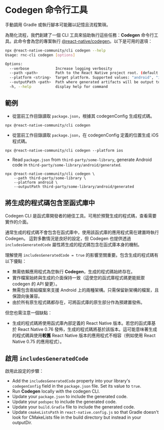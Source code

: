 # Codegen 命令行工具

手動調用 Gradle 或執行腳本可能難以記憶且流程繁瑣。

為簡化流程，我們創建了一個 CLI 工具來協助執行這些任務：**Codegen** 命令行工具。此命令會為您的專案執行 [@react-native/codegen](https://www.npmjs.com/package/@react-native/codegen)。以下是可用的選項：

```sh
npx @react-native-community/cli codegen --help
Usage: rnc-cli codegen [options]

Options:
  --verbose            Increase logging verbosity
  --path <path>        Path to the React Native project root. (default: "/Users/MyUsername/projects/my-app")
  --platform <string>  Target platform. Supported values: "android", "ios", "all". (default: "all")
  --outputPath <path>  Path where generated artifacts will be output to.
  -h, --help           display help for command
```

## 範例

- 從當前工作目錄讀取 `package.json`，根據其 codegenConfig 生成程式碼。

```shell
npx @react-native-community/cli codegen
```

- 從當前工作目錄讀取 `package.json`，在 codegenConfig 定義的位置生成 iOS 程式碼。

```shell
npx @react-native-community/cli codegen --platform ios
```

- Read `package.json` from `third-party/some-library`, generate Android code in `third-party/some-library/android/generated`.

```shell
npx @react-native-community/cli codegen \
    --path third-party/some-library \
    --platform android \
    --outputPath third-party/some-library/android/generated
```

## 將生成的程式碼包含至函式庫中

Codegen CLI 是函式庫開發者的絕佳工具。可用於預覽生成的程式碼，查看需要實作的介面。

通常生成的程式碼不會包含在函式庫中，使用該函式庫的應用程式需在建置時執行 Codegen。
這對多數情況是良好的設定，但 Codegen 也提供透過 `includesGeneratedCode` 屬性將生成的程式碼包含在函式庫本身的機制。

理解使用 `includesGeneratedCode = true` 的影響至關重要。包含生成的程式碼有以下優點：

- 無需依賴應用程式為您執行 **Codegen**，生成的程式碼始終存在。
- 實作檔案始終與生成的介面保持一致（這使您的函式庫程式碼更能抵禦 codegen 的 API 變更）。
- 無需包含兩組檔案來支援 Android 上的兩種架構。只需保留新架構的檔案，且保證向後兼容。
- 由於所有原生程式碼都存在，可將函式庫的原生部分作為預建置發佈。

但您也需注意一個缺點：

- 生成的程式碼將使用函式庫內部定義的 React Native 版本。若您的函式庫基於 React Native 0.76 發佈，生成的程式碼將基於該版本。這可能意味著生成的程式碼與使用**較舊** React Native 版本的應用程式不相容（例如使用 React Native 0.75 的應用程式）。

## 啟用 `includesGeneratedCode`

啟用此設定的步驟：

- Add the `includesGeneratedCode` property into your library's `codegenConfig` field in the `package.json` file. Set its value to `true`.
- Run **Codegen** locally with the codegen CLI.
- Update your `package.json` to include the generated code.
- Update your `podspec` to include the generated code.
- Update your `build.Gradle` file to include the generated code.
- Update `cmakeListsPath` in `react-native.config.js` so that Gradle doesn't look for CMakeLists file in the build directory but instead in your outputDir.